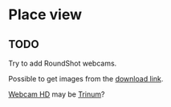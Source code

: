 # Place view

## TODO

Try to add RoundShot webcams.

Possible to get images from the [download link](https://tignes.roundshot.com/download/83387935/?path=val-claret).

[Webcam HD](https://m.webcam-hd.com/praboure/front-de-neige) may be [Trinum](https://www.trinum.com/ibox/ftpcam/mega_praboure_front-de-neige.jpg)?
